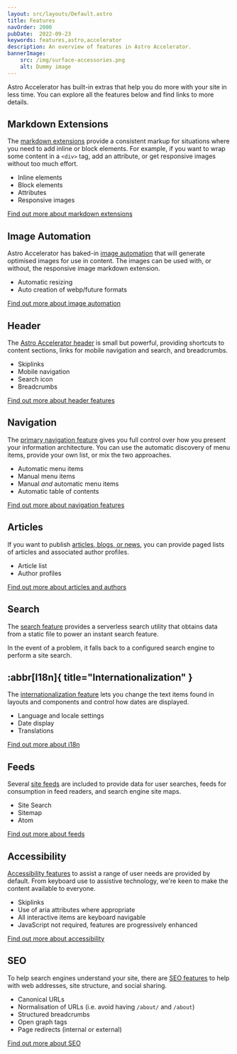```yaml
---
layout: src/layouts/Default.astro
title: Features
navOrder: 2000
pubDate:  2022-09-23
keywords: features,astro,accelerator
description: An overview of features in Astro Accelerator.
bannerImage:
    src: /img/surface-accessories.png
    alt: Dummy image
---
```


Astro Accelerator has built-in extras that help you do more with your site in less time. You can explore all the features below and find links to more details.

## Markdown Extensions

The [markdown extensions](/features/markdown/) provide a consistent markup for situations where you need to add inline or block elements. For example, if you want to wrap some content in a `<div>` tag, add an attribute, or get responsive images without too much effort.

- Inline elements
- Block elements
- Attributes
- Responsive images

[Find out more about markdown extensions](/features/markdown/)

## Image Automation

Astro Accelerator has baked-in [image automation](/features/image-automation/) that will generate optimised images for use in content. The images can be used with, or without, the responsive image markdown extension.

- Automatic resizing
- Auto creation of webp/future formats

[Find out more about image automation](/features/image-automation/)

## Header

The [Astro Accelerator header](/features/header/) is small but powerful, providing shortcuts to content sections, links for mobile navigation and search, and breadcrumbs. 

- Skiplinks
- Mobile navigation
- Search icon
- Breadcrumbs

[Find out more about header features](/features/header/)

## Navigation

The [primary navigation feature](/features/navigation/) gives you full control over how you present your information architecture. You can use the automatic discovery of menu items, provide your own list, or mix the two approaches.

- Automatic menu items
- Manual menu items
- Manual *and* automatic menu items
- Automatic table of contents

[Find out more about navigation features](/features/navigation/)

## Articles

If you want to publish [articles, blogs, or news](/features/articles/), you can provide paged lists of articles and associated author profiles.

- Article list
- Author profiles

[Find out more about articles and authors](/features/articles/)

## Search

The [search feature](/features/search/) provides a serverless search utility that obtains data from a static file to power an instant search feature.

In the event of a problem, it falls back to a configured search engine to perform a site search.

## :abbr[I18n]{ title="Internationalization" }

The [internationalization feature](/features/internationalization/) lets you change the text items found in layouts and components and control how dates are displayed.

- Language and locale settings
- Date display
- Translations

[Find out more about i18n](/features/internationalization/)

## Feeds

Several [site feeds](/features/feeds/) are included to provide data for user searches, feeds for consumption in feed readers, and search engine site maps.

- Site Search
- Sitemap
- Atom

[Find out more about feeds](/features/feeds/)

## Accessibility

[Accessibility features](/features/accessibility/) to assist a range of user needs are provided by default. From keyboard use to assistive technology, we're keen to make the content available to everyone.

- Skiplinks
- Use of aria attributes where appropriate
- All interactive items are keyboard navigable
- JavaScript not required, features are progressively enhanced

[Find out more about accessibility](/features/accessibility/)

## SEO

To help search engines understand your site, there are [SEO features](/features/seo/) to help with web addresses, site structure, and social sharing.

- Canonical URLs
- Normalisation of URLs (i.e. avoid having `/about/` and `/about`)
- Structured breadcrumbs
- Open graph tags
- Page redirects (internal or external)

[Find out more about SEO](/features/seo/)


